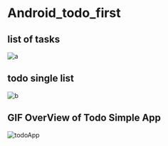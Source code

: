 # Android_todo_first

## list of tasks
![a](https://user-images.githubusercontent.com/41099217/111423665-be80a980-8718-11eb-9910-19f3b81a31f5.png)

## todo single list
![b](https://user-images.githubusercontent.com/41099217/111423690-c6404e00-8718-11eb-9e0c-cda48e1d8d13.png)

## GIF OverView of Todo Simple App
![todoApp](https://user-images.githubusercontent.com/41099217/111423713-cb9d9880-8718-11eb-9995-e084eebaaf8e.gif)
